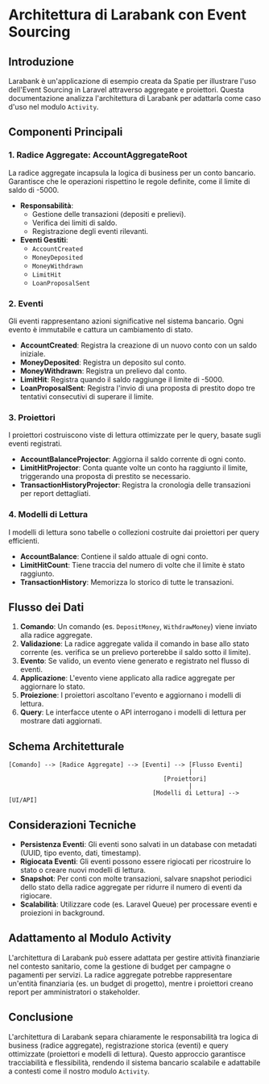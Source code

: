 # Architettura di Larabank con Event Sourcing

## Introduzione

Larabank è un'applicazione di esempio creata da Spatie per illustrare l'uso dell'Event Sourcing in Laravel attraverso aggregate e proiettori. Questa documentazione analizza l'architettura di Larabank per adattarla come caso d'uso nel modulo `Activity`.

## Componenti Principali

### 1. Radice Aggregate: AccountAggregateRoot

La radice aggregate incapsula la logica di business per un conto bancario. Garantisce che le operazioni rispettino le regole definite, come il limite di saldo di -5000.

- **Responsabilità**:
  - Gestione delle transazioni (depositi e prelievi).
  - Verifica dei limiti di saldo.
  - Registrazione degli eventi rilevanti.
- **Eventi Gestiti**:
  - `AccountCreated`
  - `MoneyDeposited`
  - `MoneyWithdrawn`
  - `LimitHit`
  - `LoanProposalSent`

### 2. Eventi

Gli eventi rappresentano azioni significative nel sistema bancario. Ogni evento è immutabile e cattura un cambiamento di stato.

- **AccountCreated**: Registra la creazione di un nuovo conto con un saldo iniziale.
- **MoneyDeposited**: Registra un deposito sul conto.
- **MoneyWithdrawn**: Registra un prelievo dal conto.
- **LimitHit**: Registra quando il saldo raggiunge il limite di -5000.
- **LoanProposalSent**: Registra l'invio di una proposta di prestito dopo tre tentativi consecutivi di superare il limite.

### 3. Proiettori

I proiettori costruiscono viste di lettura ottimizzate per le query, basate sugli eventi registrati.

- **AccountBalanceProjector**: Aggiorna il saldo corrente di ogni conto.
- **LimitHitProjector**: Conta quante volte un conto ha raggiunto il limite, triggerando una proposta di prestito se necessario.
- **TransactionHistoryProjector**: Registra la cronologia delle transazioni per report dettagliati.

### 4. Modelli di Lettura

I modelli di lettura sono tabelle o collezioni costruite dai proiettori per query efficienti.

- **AccountBalance**: Contiene il saldo attuale di ogni conto.
- **LimitHitCount**: Tiene traccia del numero di volte che il limite è stato raggiunto.
- **TransactionHistory**: Memorizza lo storico di tutte le transazioni.

## Flusso dei Dati

1. **Comando**: Un comando (es. `DepositMoney`, `WithdrawMoney`) viene inviato alla radice aggregate.
2. **Validazione**: La radice aggregate valida il comando in base allo stato corrente (es. verifica se un prelievo porterebbe il saldo sotto il limite).
3. **Evento**: Se valido, un evento viene generato e registrato nel flusso di eventi.
4. **Applicazione**: L'evento viene applicato alla radice aggregate per aggiornare lo stato.
5. **Proiezione**: I proiettori ascoltano l'evento e aggiornano i modelli di lettura.
6. **Query**: Le interfacce utente o API interrogano i modelli di lettura per mostrare dati aggiornati.

## Schema Architetturale

```
[Comando] --> [Radice Aggregate] --> [Eventi] --> [Flusso Eventi]
                                                  |
                                           [Proiettori]
                                                  |
                                        [Modelli di Lettura] --> [UI/API]
```

## Considerazioni Tecniche

- **Persistenza Eventi**: Gli eventi sono salvati in un database con metadati (UUID, tipo evento, dati, timestamp).
- **Rigiocata Eventi**: Gli eventi possono essere rigiocati per ricostruire lo stato o creare nuovi modelli di lettura.
- **Snapshot**: Per conti con molte transazioni, salvare snapshot periodici dello stato della radice aggregate per ridurre il numero di eventi da rigiocare.
- **Scalabilità**: Utilizzare code (es. Laravel Queue) per processare eventi e proiezioni in background.

## Adattamento al Modulo Activity

L'architettura di Larabank può essere adattata per gestire attività finanziarie nel contesto sanitario, come la gestione di budget per campagne o pagamenti per servizi. La radice aggregate potrebbe rappresentare un'entità finanziaria (es. un budget di progetto), mentre i proiettori creano report per amministratori o stakeholder.

## Conclusione

L'architettura di Larabank separa chiaramente le responsabilità tra logica di business (radice aggregate), registrazione storica (eventi) e query ottimizzate (proiettori e modelli di lettura). Questo approccio garantisce tracciabilità e flessibilità, rendendo il sistema bancario scalabile e adattabile a contesti come il nostro modulo `Activity`.
